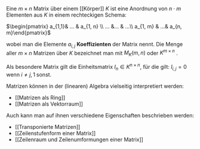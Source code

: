 Eine $m \times n$ Matrix über einem [[Körper]] $K$ ist eine Anordnung von $n \cdot m$ Elementen aus $K$ in einem rechteckigen Schema:

$\begin{pmatrix} a_{1,1}& ... & a_{1, n} \\ ... &... & ...\\ a_{1, m} & ...& a_{n, m}\end{pmatrix}$ 

wobei man die Elemente $a_{i, j}$ **Koeffizienten** der Matrix nennt. Die Menge aller $m \times n$ Matrizen über $K$ bezeichnet man mit $M_K (m, n)$ oder $K^{m \times n}$ .

Als besondere Matrix gilt die Einheitsmatrix $I_n \in K^{n \times n}$, für die gilt:
$I_{i, j} = 0 \text{ wenn } i \neq j, 1 \; \text{sonst}$. 

Matrizen können in der (linearen) Algebra vielseitig interpretiert werden:
- [[Matrizen als Ring]]
- [[Matrizen als Vektorraum]]

Auch kann man auf ihnen verschiedene Eigenschaften beschrieben werden:
- [[Transponierte Matrizen]]
- [[Zeilenstufenform einer Matrix]]
- [[Zeilenraum und Zeilenumformungen einer Matrix]]
